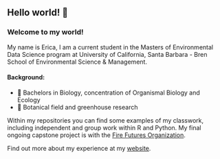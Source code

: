 ## Hello world! 👋 
### Welcome to my world!

My name is Erica, I am a current student in the Masters of Environmental Data Science program at University of California, Santa Barbara - Bren School of Environmental Science & Management.

#### Background:
- 🌱 Bachelors in Biology, concentration of Organismal Biology and Ecology
- 🌱 Botanical field and greenhouse research

Within my repositories you can find some examples of my classwork, including independent and group work within R and Python.
My final ongoing capstone project is with the <a href="https://github.com/fire-futures">Fire Futures Organization</a>.

Find out more about my experience at my <a href="https://ericamarie9016.github.io/">website</a>.

